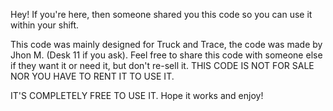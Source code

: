 Hey!
If you're here, then someone shared you this code so you can use it within your shift.

This code was mainly designed for Truck and Trace, the code was made by Jhon M. (Desk 11 if you ask).
Feel free to share this code with someone else if they want it or need it, but don't re-sell it. THIS CODE IS NOT FOR SALE NOR YOU HAVE TO RENT IT TO USE IT.

IT'S COMPLETELY FREE TO USE IT.
Hope it works and enjoy!
